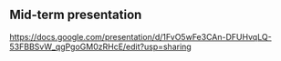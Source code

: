 ## Mid-term presentation
https://docs.google.com/presentation/d/1FvO5wFe3CAn-DFUHvqLQ-53FBBSvW_qgPgoGM0zRHcE/edit?usp=sharing
